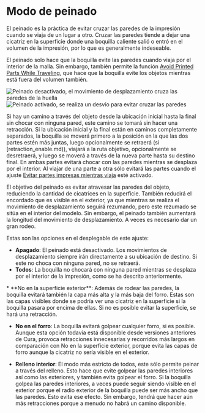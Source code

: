 Modo de peinado
====
El peinado es la práctica de evitar cruzar las paredes de la impresión cuando se viaja de un lugar a otro. Cruzar las paredes tiende a dejar una cicatriz en la superficie donde una boquilla caliente salió o entró en el volumen de la impresión, por lo que es generalmente indeseable.

El peinado solo hace que la boquilla evite las paredes cuando viaja por el interior de la malla. Sin embargo, también permite la función [Avoid Printed Parts While Traveling](travel_avoid_other_parts.md), que hace que la boquilla evite los objetos mientras está fuera del volumen también.

<!--screenshot {
"image_path": "retraction_combing_off.png",
"models": [
    {
        "script": "safety_lock.scad",
        "scad_params": ["length=40"]
    }
],
"camera_position": [0, 0, 120],
"structures": ["travels", "helpers", "shell", "infill", "starts"],
"settings": {"retraction_combing": "off"},
"minimum_layer": 2,
"colours": 64
}-->
<!--screenshot {
"image_path": "retraction_combing_on.png",
"models": [
    {
        "script": "safety_lock.scad",
        "scad_params": ["length=40"]
    }
],
"camera_position": [0, 0, 120],
"structures": ["travels", "helpers", "shell", "infill", "starts"],
"settings": {"retraction_combing": "all"},
"minimum_layer": 2,
"colours": 64
}-->
![Peinado desactivado, el movimiento de desplazamiento cruza las paredes de la huella](../images/retraction_combing_off.png)
![Peinado activado, se realiza un desvío para evitar cruzar las paredes](../images/retraction_combing_on.png)

Si hay un camino a través del objeto desde la ubicación inicial hasta la final sin chocar con ninguna pared, este camino se tomará sin hacer una retracción. Si la ubicación inicial y la final están en caminos completamente separados, la boquilla se moverá primero a la posición en la que las dos partes estén más juntas, luego opcionalmente se retraerá (si [retraction_enable.md)), viajará a la ruta objetivo, opcionalmente se desretraerá, y luego se moverá a través de la nueva parte hasta su destino final. En ambas partes evitará chocar con las paredes mientras se desplaza por el interior. Al viajar de una parte a otra sólo evitará las partes cuando el ajuste [Evitar partes impresas mientras viaja](travel_avoid_other_parts.md) esté activado.

El objetivo del peinado es evitar atravesar las paredes del objeto, reduciendo la cantidad de cicatrices en la superficie. También reducirá el encordado que es visible en el exterior, ya que mientras se realiza el movimiento de desplazamiento seguirá rezumando, pero este rezumado se sitúa en el interior del modelo. Sin embargo, el peinado también aumentará la longitud del movimiento de desplazamiento. A veces es necesario dar un gran rodeo.

Estas son las opciones en el desplegable de este ajuste:
* **Apagado**: El peinado está desactivado. Los movimientos de desplazamiento siempre irán directamente a su ubicación de destino. Si este no choca con ninguna pared, no se retraerá.
* **Todos**: La boquilla no chocará con ninguna pared mientras se desplaza por el interior de la impresión, como se ha descrito anteriormente.
<!--si cura_version >= 4.12-->* **No en la superficie exterior**: Además de rodear las paredes, la boquilla evitará también la capa más alta y la más baja del forro. Estas son las capas visibles donde se podría ver una cicatriz en la superficie si la boquilla pasara por encima de ellas. Si no es posible evitar la superficie, se hará una retracción.
* **No en el forro**: La boquilla evitará golpear cualquier forro, si es posible. Aunque esta opción todavía está disponible desde versiones anteriores de Cura, provoca retracciones innecesarias y recorridos más largos en comparación con No en la superficie exterior, porque evita las capas de forro aunque la cicatriz no sería visible en el exterior.<!--endif-->
<!--if cura_version < 4.12:* **No en el forro**: La boquilla evitará golpear el forro Esto puede reducir las cicatrices en la parte superior de la impresión haciendo que la boquilla vaya a lo largo de las paredes en lugar de cortar a través del forro. Sin embargo, en algunos casos la boquilla no podrá escapar y tendrá que hacer una retracción, donde de otra manera habría cortado el forro.-->
* **Relleno interior**: El modo más estricto de todos, este sólo permite peinar a través del relleno. Esto hace que evite golpear las paredes interiores así como las exteriores, y también evita golpear el forro. Si la boquilla golpea las paredes interiores, a veces puede seguir siendo visible en el exterior porque el radio exterior de la boquilla puede ser más ancho que las paredes. Esto evita ese efecto. Sin embargo, tendrá que hacer aún más retracciones porque a menudo no habrá un camino disponible.